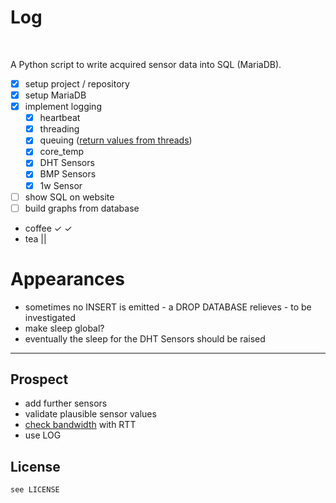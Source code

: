 <!--
@Author: scout
@Date:   2018-03-04T10:18:24+01:00
@Last modified by:   scout
@Last modified time: 2018-03-04T10:21:38+01:00
@License: GPL v3
-->



# Log
&nbsp;

A Python script to write acquired sensor data into SQL (MariaDB).

- [x] setup project / repository
- [x] setup MariaDB
- [x] implement logging
  - [x]  heartbeat
    - [x] threading
    - [x] queuing ([return values from threads](https://stackoverflow.com/questions/2577233/threading-in-python-retrieve-return-value-when-using-target))
  - [x]  core_temp
  - [x]  DHT Sensors
  - [x]  BMP Sensors
  - [x]  1w Sensor
- [ ] show SQL on website
- [ ] build graphs from database
- coffee &#x2713; &#x2713;
- tea  ||

# Appearances
- sometimes no INSERT is emitted - a DROP DATABASE relieves - to be investigated
- make sleep global?
- eventually the sleep for the DHT Sensors should be raised

---------------------------------------------------------------------------

## Prospect
- add further sensors
- validate plausible sensor values
- [check bandwidth](https://stackoverflow.com/questions/316866/ping-a-site-in-python/317206#317206) with RTT
- use LOG

## License
```
see LICENSE
 ```
